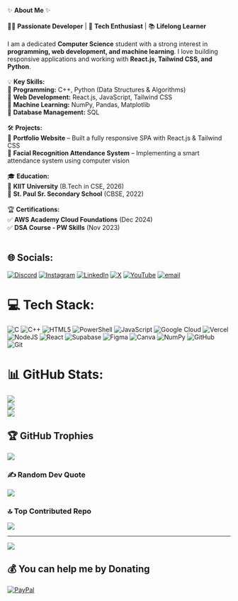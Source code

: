 ✨ **About Me** ✨  <br><br>👨‍💻 **Passionate Developer** | 🚀 **Tech Enthusiast** | 📚 **Lifelong Learner**  <br><br>I am a dedicated **Computer Science** student with a strong interest in **programming, web development, and machine learning**. I love building responsive applications and working with **React.js, Tailwind CSS, and Python**.  <br><br>💡 **Key Skills:**  <br>🔹 **Programming:** C++, Python (Data Structures & Algorithms)  <br>🔹 **Web Development:** React.js, JavaScript, Tailwind CSS  <br>🔹 **Machine Learning:** NumPy, Pandas, Matplotlib  <br>🔹 **Database Management:** SQL  <br><br>🛠️ **Projects:**  <br>🔹 **Portfolio Website** – Built a fully responsive SPA with React.js & Tailwind CSS  <br>🔹 **Facial Recognition Attendance System** – Implementing a smart attendance system using computer vision  <br><br>🎓 **Education:**  <br>📍 **KIIT University** (B.Tech in CSE, 2026)  <br>📍 **St. Paul Sr. Secondary School** (CBSE, 2022)  <br><br>🏆 **Certifications:**  <br>✅ **AWS Academy Cloud Foundations** (Dec 2024)  <br>✅ **DSA Course - PW Skills** (Nov 2023)  <br><br>


## 🌐 Socials:
[![Discord](https://img.shields.io/badge/Discord-%237289DA.svg?logo=discord&logoColor=white)](https://discord.gg/realamanvats) [![Instagram](https://img.shields.io/badge/Instagram-%23E4405F.svg?logo=Instagram&logoColor=white)](https://instagram.com/realamanvats) [![LinkedIn](https://img.shields.io/badge/LinkedIn-%230077B5.svg?logo=linkedin&logoColor=white)](https://linkedin.com/in/aman-vats-aa5a5a1b2) [![X](https://img.shields.io/badge/X-black.svg?logo=X&logoColor=white)](https://x.com/realamanvats) [![YouTube](https://img.shields.io/badge/YouTube-%23FF0000.svg?logo=YouTube&logoColor=white)](https://youtube.com/@rootmemer) [![email](https://img.shields.io/badge/Email-D14836?logo=gmail&logoColor=white)](mailto:22052702@kiit.ac.in) 

# 💻 Tech Stack:
![C](https://img.shields.io/badge/c-%2300599C.svg?style=for-the-badge&logo=c&logoColor=white) ![C++](https://img.shields.io/badge/c++-%2300599C.svg?style=for-the-badge&logo=c%2B%2B&logoColor=white) ![HTML5](https://img.shields.io/badge/html5-%23E34F26.svg?style=for-the-badge&logo=html5&logoColor=white) ![PowerShell](https://img.shields.io/badge/PowerShell-%235391FE.svg?style=for-the-badge&logo=powershell&logoColor=white) ![JavaScript](https://img.shields.io/badge/javascript-%23323330.svg?style=for-the-badge&logo=javascript&logoColor=%23F7DF1E) ![Google Cloud](https://img.shields.io/badge/GoogleCloud-%234285F4.svg?style=for-the-badge&logo=google-cloud&logoColor=white) ![Vercel](https://img.shields.io/badge/vercel-%23000000.svg?style=for-the-badge&logo=vercel&logoColor=white) ![NodeJS](https://img.shields.io/badge/node.js-6DA55F?style=for-the-badge&logo=node.js&logoColor=white) ![React](https://img.shields.io/badge/react-%2320232a.svg?style=for-the-badge&logo=react&logoColor=%2361DAFB) ![Supabase](https://img.shields.io/badge/Supabase-3ECF8E?style=for-the-badge&logo=supabase&logoColor=white) ![Figma](https://img.shields.io/badge/figma-%23F24E1E.svg?style=for-the-badge&logo=figma&logoColor=white) ![Canva](https://img.shields.io/badge/Canva-%2300C4CC.svg?style=for-the-badge&logo=Canva&logoColor=white) ![NumPy](https://img.shields.io/badge/numpy-%23013243.svg?style=for-the-badge&logo=numpy&logoColor=white) ![GitHub](https://img.shields.io/badge/github-%23121011.svg?style=for-the-badge&logo=github&logoColor=white) ![Git](https://img.shields.io/badge/git-%23F05033.svg?style=for-the-badge&logo=git&logoColor=white)
# 📊 GitHub Stats:
![](https://github-readme-stats.vercel.app/api?username=realamanvats&theme=transparent&hide_border=false&include_all_commits=true&count_private=true)<br/>
![](https://nirzak-streak-stats.vercel.app/?user=realamanvats&theme=transparent&hide_border=false)<br/>
![](https://github-readme-stats.vercel.app/api/top-langs/?username=realamanvats&theme=transparent&hide_border=false&include_all_commits=true&count_private=true&layout=compact)

## 🏆 GitHub Trophies
![](https://github-profile-trophy.vercel.app/?username=realamanvats&theme=shades-of-purple&no-frame=true&no-bg=false&margin-w=4)

### ✍️ Random Dev Quote
![](https://quotes-github-readme.vercel.app/api?type=vetical&theme=light)

### 🔝 Top Contributed Repo
![](https://github-contributor-stats.vercel.app/api?username=realamanvats&limit=5&theme=transparent&combine_all_yearly_contributions=true)

---
[![](https://visitcount.itsvg.in/api?id=realamanvats&icon=0&color=5)](https://visitcount.itsvg.in)

  ## 💰 You can help me by Donating
  [![PayPal](https://img.shields.io/badge/PayPal-00457C?style=for-the-badge&logo=paypal&logoColor=white)](https://paypal.me/realamanvats) 

  
<!-- Proudly created with GPRM ( https://gprm.itsvg.in ) -->

